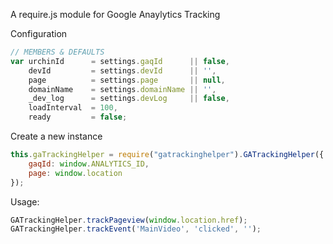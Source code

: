 A require.js module for Google Anaylytics Tracking


Configuration
```javascript
// MEMBERS & DEFAULTS
var urchinId      = settings.gaqId      || false,
    devId         = settings.devId      || '',
    page          = settings.page       || null,
    domainName    = settings.domainName || '',
    _dev_log      = settings.devLog     || false,
    loadInterval  = 100,
    ready         = false;
```

Create a new instance
```javascript
this.gaTrackingHelper = require("gatrackinghelper").GATrackingHelper({
	gaqId: window.ANALYTICS_ID,
	page: window.location
}); 
```


Usage:
```javascript
GATrackingHelper.trackPageview(window.location.href);
GATrackingHelper.trackEvent('MainVideo', 'clicked', ''); 
```
